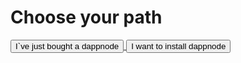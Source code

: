 # Choose your path

<div className="button-container">
<a href="/docs/user/getting-started/connect-dappnode-to-the-router">
    <button class="beautiful-big-button">I`ve just bought a dappnode</button>
</a>
<a href="/docs/user/install/dappnode-core">
    <button class="beautiful-big-button">I want to install dappnode</button>
</a>
</div>
